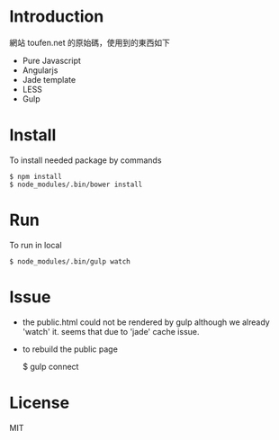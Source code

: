 # Introduction

網站 toufen.net 的原始碼，使用到的東西如下

* Pure Javascript
* Angularjs
* Jade template
* LESS
* Gulp

# Install

To install needed package by commands

    $ npm install
    $ node_modules/.bin/bower install

# Run

To run in local

    $ node_modules/.bin/gulp watch

# Issue

* the public.html could not be rendered by gulp although we already 'watch' it. seems that due to 'jade' cache issue.

* to rebuild the public page


    $ gulp connect

# License

MIT

